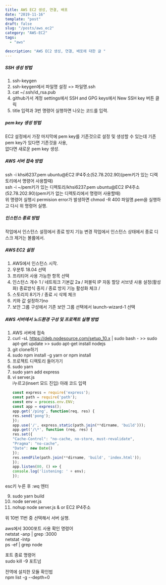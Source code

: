 ```yaml
---
title: AWS EC2 생성, 연결, 배포
date: "2019-11-16"
template: "post"
draft: false
slug: "/posts/aws_ec2"
category: "AWS-EC2"
tags:
  - "aws"

description: "AWS EC2 생성, 연결, 배포에 대한 글 "
---
```


##### SSH 생성 방법

1. ssh-keygen
2. ssh-keygen에서 파일명 설정 => 파일명.ssh
3. cat ~/.ssh/id_rsa.pub
4. github가서 계정 settings에서 SSH and GPG keys에서 New SSH key 버튼 클릭
5. title 입력과 3번 명령어 실행하면 나오는 코드를 입력.

##### pem key 생성 방법

EC2 설정에서 가장 마지막에 pem key를 기존것으로 설정 및 생성할 수 있는데
기존 pem key가 있다면 기존것을 사용,  
없다면 새로운 pem key 생성.

##### AWS 서버 접속 방법

ssh -i khsi6237.pem ubuntu@EC2 IP4주소(52.78.202.90)(pem키가 있는 디렉토리에서 명령어 사용할때)  
ssh -i ~/pem키가 있는 디렉토리/khsi6237.pem ubuntu@EC2 IP4주소(52.78.202.90)(pem키가 없는 디렉토리에서 명령어 사용할때)  
위 명령어 실행시 permision error가 발생하면 chmod -R 400 파일명.pem을 실행하고 다시 위 명령어 실행.

##### 인스턴스 종료 방법

작업에서 인스턴스 설정에서 종료 방지 기능 변경
작업에서 인스턴스 상태에서 종료
디스크 제거는 볼륨에서.

##### AWS EC2 설정

1. AWS에서 인스턴스 시작.
2. 우분투 18.04 선택
3. 프리티어 사용 가능한 항목 선택
4. 인스턴스 개수 1 / 네트워크 기본값 2a / 퍼블릭 IP 자동 할당 서브넷 사용 설정(활성화)
   종료방식 중지 / 종료 방지 기능 활성화 체크 /
5. 스토리지 8기가 / 종료 시 삭제 체크
6. 키와 값 설정하기no
7. 보안 그룹 구성에서 기존 보안 그룹 선택에서 launch-wizard-1 선택

##### AWS 서버에서 노드환경 구성 및 프로젝트 실행 방법

1. AWS 서버에 접속
2. curl -sL https://deb.nodesource.com/setup_10.x | sudo bash - >> sudo apt-get update >> sudo apt-get install nodejs
3. git clone하기
4. sudo npm install -g yarn or npm install
5. 프로젝트 디렉토리 들어가기
6. sudo yarn
7. sudo yarn add express
8. vi server.js  
    i누르고(insert 모드 진입) 아래 코드 입력
   ```js
   const express = require('express');
   const path = require('path');
   const env = process.env.ENV;
   const app = express();
   app.get('/ping', function(req, res) {
   res.send('pong');
   });
   app.use('/', express.static(path.join(**dirname, 'build')));
   app.get('/\*', function (req, res) {
   res.set({
   "Cache-Control": "no-cache, no-store, must-revalidate",
   "Pragma": "no-cache",
   "Date": new Date()
   });
   res.sendFile(path.join(**dirname, 'build', 'index.html'));
   });
   app.listen(80, () => {
   console.log('listening: ' + env);
   });
   ```

esc키 누른 후 :wq 엔터

9. sudo yarn build
10. node server.js
11. nohup node server.js & or EC2 IP4주소

위 10번 11번 중 선택해서 서버 실행.

aws에서 3000포트 사용 확인 명령어  
netstat -anp | grep :3000  
netstat -lntp  
ps -ef | grep node

포트 종료 명령어  
sudo kill -9 포트넘

전역에 설치한 모듈 확인법  
npm list -g --depth=0
